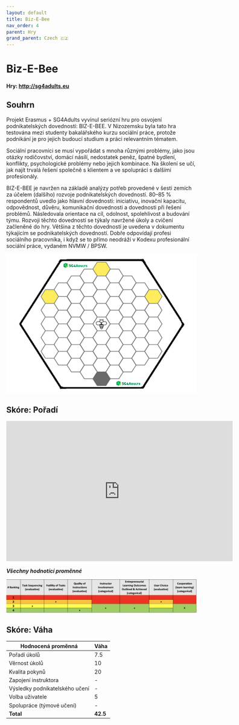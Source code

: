 ```yaml
---
layout: default
title: Biz-E-Bee
nav_order: 4
parent: Hry
grand_parent: Czech 🇨🇿
---
```


# Biz-E-Bee

#### Hry: http://sg4adults.eu

## Souhrn

Projekt Erasmus + SG4Adults vyvinul seriózní hru pro osvojení podnikatelských dovedností: BIZ-E-BEE. V Nizozemsku byla tato hra testována mezi studenty bakalářského kurzu sociální práce, protože podnikání je pro jejich budoucí studium a práci relevantním tématem.

Sociální pracovníci se musí vypořádat s mnoha různými problémy, jako jsou otázky rodičovství, domácí násilí, nedostatek peněz, špatné bydlení, konflikty, psychologické problémy nebo jejich kombinace. Na školení se učí, jak najít trvalá řešení společně s klientem a ve spolupráci s dalšími profesionály.

BIZ-E-BEE je navržen na základě analýzy potřeb provedené v šesti zemích za účelem (dalšího) rozvoje podnikatelských dovedností. 80–85 % respondentů uvedlo jako hlavní dovednosti: iniciativu, inovační kapacitu, odpovědnost, důvěru, komunikační dovednosti a dovednosti při řešení problémů. Následovala orientace na cíl, odolnost, spolehlivost a budování týmu. Rozvoji těchto dovedností se týkaly navržené úkoly a cvičení začleněné do hry. Většina z těchto dovedností je uvedena v dokumentu týkajícím se podnikatelských dovedností. Dobře odpovídají profesi sociálního pracovníka, i když se to přímo neodráží v Kodexu profesionální sociální práce, vydaném NVMW / BPSW.

![Image of bizebee](../assets/Biz-e-BEe.png)

## Skóre: Pořadí

<iframe width="600" height="371" seamless frameborder="0" scrolling="no" src="https://docs.google.com/spreadsheets/d/e/2PACX-1vRQeSSNa-R2e3TA_gbRtNTG3-69Q0TsvFACQQct_vCGbwvci6NYCB5iWdA0Nlzw5RUHCZdxqINldR5G/pubchart?oid=1515523664&amp;format=interactive"></iframe>

**_Všechny hodnotící proměnné_**

![Image of bizebee](../assets/bizebee-scr.png)

## Skóre: Váha

| **Hodnocená proměnná**         | **Váha** |
| ------------------------------ | -------- |
| Pořadí úkolů                   | 7.5      |
| Věrnost úkolů                  | 10       |
| Kvalita pokynů                 | 20       |
| Zapojení instruktora           | -        |
| Výsledky podnikatelského učení | -        |
| Volba uživatele                | 5        |
| Spolupráce (týmové učení)      | -        |
| **Total**                      | **42.5** |
